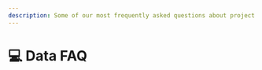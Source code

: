 ```yaml
---
description: Some of our most frequently asked questions about project data.
---
```


# 💻 Data FAQ



